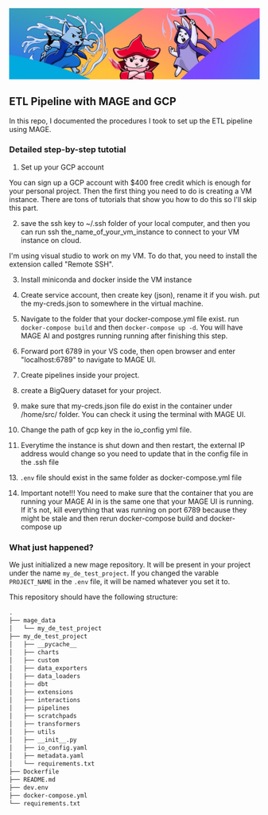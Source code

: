 <div>
<img src="https://github.com/mage-ai/assets/blob/main/mascots/mascots-shorter.jpeg?raw=true">
</div>

## ETL Pipeline with MAGE and GCP

In this repo, I documented the procedures I took to set up the ETL pipeline using MAGE. 

### Detailed step-by-step tutotial

1. Set up your GCP account

You can sign up a GCP account with $400 free credit which is enough for your personal project. Then the first thing you need to do is creating a VM instance. There are tons of tutorials that show you how to do this so I'll skip this part.

2. save the ssh key to ~/.ssh folder of your local computer, and then you can run ssh the_name_of_your_vm_instance to connect to your VM instance on cloud.

I'm using visual studio to work on my VM. To do that, you need to install the extension called "Remote SSH".

3. Install miniconda and docker inside the VM instance

4. Create service account, then create key (json), rename it if you wish. put the my-creds.json to somewhere in the virtual machine.

5. Navigate to the folder that your docker-compose.yml file exist. run `docker-compose build` and then `docker-compose up -d`. You will have MAGE AI and postgres running running after finishing this step.

6. Forward port 6789 in your VS code, then open browser and enter "localhost:6789" to navigate to MAGE UI. 

8. Create pipelines inside your project. 

9. create a BigQuery dataset for your project. 

10. make sure that my-creds.json file do exist in the container under /home/src/ folder. You can check it using the terminal with MAGE UI.

11. Change the path of gcp key in the io_config yml file.

12. Everytime the instance is shut down and then restart, the external IP address would change so you need to update that in the config file in the .ssh file

13. `.env` file should exist in the same folder as docker-compose.yml file

14. Important note!!! You need to make sure that the container that you are running your MAGE AI in is the same one that your MAGE UI is running. If it's not, kill everything that was running on port 6789 because they might be stale and then rerun docker-compose build and docker-compose up

### What just happened?

We just initialized a new mage repository. It will be present in your project under the name `my_de_test_project`. If you changed the varable `PROJECT_NAME` in the `.env` file, it will be named whatever you set it to.

This repository should have the following structure:

```
.
├── mage_data
│   └── my_de_test_project
├── my_de_test_project
│   ├── __pycache__
│   ├── charts
│   ├── custom
│   ├── data_exporters
│   ├── data_loaders
│   ├── dbt
│   ├── extensions
│   ├── interactions
│   ├── pipelines
│   ├── scratchpads
│   ├── transformers
│   ├── utils
│   ├── __init__.py
│   ├── io_config.yaml
│   ├── metadata.yaml
│   └── requirements.txt
├── Dockerfile
├── README.md
├── dev.env
├── docker-compose.yml
└── requirements.txt
```


